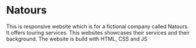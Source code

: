 # Natours
This is responsive website which is for a fictional company called Natours. It offers touring services. This websites showcases their services and their background. The website is build with HTML, CSS and JS
